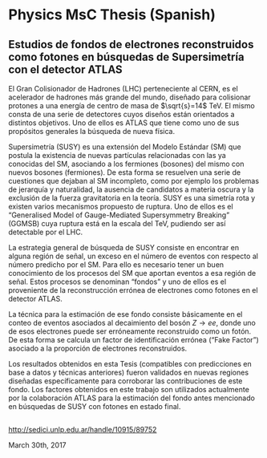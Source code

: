 # Physics MsC Thesis (Spanish)

## Estudios de fondos de electrones reconstruidos como fotones en búsquedas de Supersimetría con el detector ATLAS

El Gran Colisionador de Hadrones (LHC) perteneciente al CERN, es el acelerador de hadrones más grande del mundo, diseñado para colisionar protones a una energía de centro de masa de $\sqrt{s}=14$ TeV. El mismo consta de una serie de detectores cuyos diseños están orientados a distintos objetivos. Uno de ellos es ATLAS que tiene como uno de sus propósitos generales la búsqueda de nueva física.

Supersimetría (SUSY) es una extensión del Modelo Estándar (SM) que postula la existencia de nuevas partículas relacionadas con las ya conocidas del SM, asociando a los fermiones (bosones) del mismo con nuevos bosones (fermiones). De esta forma se resuelven una serie de cuestiones que dejaban al SM incompleto, como por ejemplo los problemas de jerarquía y naturalidad, la ausencia de candidatos a materia oscura y la exclusión de la fuerza gravitatoria en la teoría. SUSY es una simetría rota y existen varios mecanismos propuesto de ruptura. Uno de ellos es el “Generalised Model of Gauge-Mediated Supersymmetry Breaking” (GGMSB) cuya ruptura está en la escala del TeV, pudiendo ser así detectable por el LHC.

La estrategia general de búsqueda de SUSY consiste en encontrar en alguna región de señal, un exceso en el número de eventos con respecto al número predicho por el SM. Para ello es necesario tener un buen conocimiento de los procesos del SM que aportan eventos a esa región de señal. Estos procesos se denominan “fondos” y uno de ellos es el proveniente de la reconstrucción errónea de electrones como fotones en el detector ATLAS.

La técnica para la estimación de ese fondo consiste básicamente en el conteo de eventos asociados al decaimiento del bosón $Z\rightarrow ee$, donde uno de esos electrones puede ser erróneamente reconstruido como un fotón. De esta forma se calcula un factor de identificación errónea (“Fake Factor”) asociado a la proporción de electrones reconstruidos.

Los resultados obtenidos en esta Tesis (compatibles con predicciones en base a datos y técnicas anteriores) fueron validados en nuevas regiones diseñadas específicamente para corroborar las contribuciones de este fondo. Los factores obtenidos en este trabajo son utilizados actualmente por la colaboración ATLAS para la estimación del fondo antes mencionado en búsquedas de SUSY con fotones en estado final.

## 

http://sedici.unlp.edu.ar/handle/10915/89752

March 30th, 2017
